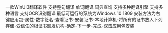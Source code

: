 ﻿一款WinUI3翻译软件
支持整句翻译 单词翻译 词典查询
支持多种翻译引擎
支持多种语言
支持OCR识别翻译
最低可运行的系统为Windows 10 1809
安装方法为右键应用包-属性-数字签名-查看证书-安装证书-本地计算机-将所有的证书放入下列存储-受信任的根证书颁发机构-确定-下一步-完成-双击应用包安装